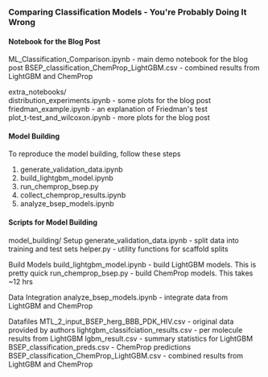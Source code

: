 ### Comparing Classification Models - You're Probably Doing It Wrong

#### Notebook for the Blog Post
ML_Classification_Comparison.ipynb - main demo notebook for the blog post
BSEP_classification_ChemProp_LightGBM.csv - combined results from LightGBM and ChemProp

extra_notebooks/  
distribution_experiments.ipynb - some plots for the blog post  
friedman_example.ipynb - an explanation of Friedman's test  
plot_t-test_and_wilcoxon.ipynb - more plots for the blog post  

#### Model Building
To reproduce the model building, follow these steps
1. generate_validation_data.ipynb
2. build_lightgbm_model.ipynb
3. run_chemprop_bsep.py
4. collect_chemprop_results.ipynb
5. analyze_bsep_models.ipynb

#### Scripts for Model Building
model_building/
Setup
generate_validation_data.ipynb - split data into training and test sets
helper.py - utility functions for scaffold splits

Build Models
build_lightgbm_model.ipynb - build LightGBM models. This is pretty quick
run_chemprop_bsep.py - build ChemProp models. This takes ~12 hrs

Data Integration
analyze_bsep_models.ipynb - integrate data from LightGBM and ChemProp

Datafiles
MTL_2_input_BSEP_herg_BBB_PDK_HIV.csv - original data provided by authors
lightgbm_classifciation_results.csv - per molecule results from LightGBM
lgbm_result.csv - summary statistics for LightGBM
BSEP_classification_preds.csv - ChemProp predictions
BSEP_classification_ChemProp_LightGBM.csv - combined results from LightGBM and ChemProp

